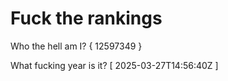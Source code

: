 # Fuck the rankings

Who the hell am I?
{ 12597349 }

What fucking year is it?
[ 2025-03-27T14:56:40Z ]
